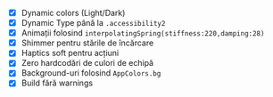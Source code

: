 - [x] Dynamic colors (Light/Dark)
- [x] Dynamic Type până la `.accessibility2`
- [x] Animații folosind `interpolatingSpring(stiffness:220,damping:28)`
- [x] Shimmer pentru stările de încărcare
- [x] Haptics soft pentru acțiuni
- [x] Zero hardcodări de culori de echipă
- [x] Background-uri folosind `AppColors.bg`
- [x] Build fără warnings
